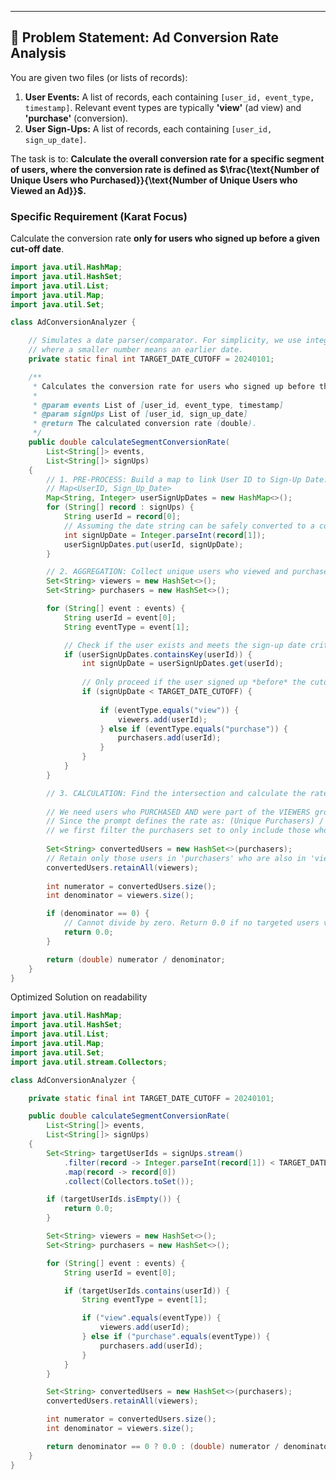 

---
## 🧩 Problem Statement: Ad Conversion Rate Analysis

You are given two files (or lists of records):

1. **User Events:** A list of records, each containing `[user_id, event_type, timestamp]`. Relevant event types are typically **'view'** (ad view) and **'purchase'** (conversion).
2. **User Sign-Ups:** A list of records, each containing `[user_id, sign_up_date]`.

The task is to: **Calculate the overall conversion rate for a specific segment of users, where the conversion rate is defined as $\frac{\text{Number of Unique Users who Purchased}}{\text{Number of Unique Users who Viewed an Ad}}$.**

### **Specific Requirement (Karat Focus)**

Calculate the conversion rate **only for users who signed up before a given cut-off date**.

```java
import java.util.HashMap;
import java.util.HashSet;
import java.util.List;
import java.util.Map;
import java.util.Set;

class AdConversionAnalyzer {

    // Simulates a date parser/comparator. For simplicity, we use integers for dates 
    // where a smaller number means an earlier date.
    private static final int TARGET_DATE_CUTOFF = 20240101; 

    /**
     * Calculates the conversion rate for users who signed up before the target date.
     *
     * @param events List of [user_id, event_type, timestamp]
     * @param signUps List of [user_id, sign_up_date]
     * @return The calculated conversion rate (double).
     */
    public double calculateSegmentConversionRate(
        List<String[]> events, 
        List<String[]> signUps) 
    {
        // 1. PRE-PROCESS: Build a map to link User ID to Sign-Up Date.
        // Map<UserID, Sign_Up_Date>
        Map<String, Integer> userSignUpDates = new HashMap<>();
        for (String[] record : signUps) {
            String userId = record[0];
            // Assuming the date string can be safely converted to a comparable Integer/Date object
            int signUpDate = Integer.parseInt(record[1]); 
            userSignUpDates.put(userId, signUpDate);
        }

        // 2. AGGREGATION: Collect unique users who viewed and purchased.
        Set<String> viewers = new HashSet<>();
        Set<String> purchasers = new HashSet<>();

        for (String[] event : events) {
            String userId = event[0];
            String eventType = event[1];

            // Check if the user exists and meets the sign-up date criteria
            if (userSignUpDates.containsKey(userId)) {
                int signUpDate = userSignUpDates.get(userId);
                
                // Only proceed if the user signed up *before* the cutoff date
                if (signUpDate < TARGET_DATE_CUTOFF) {
                    
                    if (eventType.equals("view")) {
                        viewers.add(userId);
                    } else if (eventType.equals("purchase")) {
                        purchasers.add(userId);
                    }
                }
            }
        }

        // 3. CALCULATION: Find the intersection and calculate the rate.
        
        // We need users who PURCHASED AND were part of the VIEWERS group.
        // Since the prompt defines the rate as: (Unique Purchasers) / (Unique Viewers),
        // we first filter the purchasers set to only include those who also viewed.
        
        Set<String> convertedUsers = new HashSet<>(purchasers);
        // Retain only those users in 'purchasers' who are also in 'viewers'.
        convertedUsers.retainAll(viewers);
        
        int numerator = convertedUsers.size();
        int denominator = viewers.size();

        if (denominator == 0) {
            // Cannot divide by zero. Return 0.0 if no targeted users viewed the ad.
            return 0.0; 
        }

        return (double) numerator / denominator;
    }
}
```

Optimized Solution on readability


```java
import java.util.HashMap;
import java.util.HashSet;
import java.util.List;
import java.util.Map;
import java.util.Set;
import java.util.stream.Collectors;

class AdConversionAnalyzer {

    private static final int TARGET_DATE_CUTOFF = 20240101;

    public double calculateSegmentConversionRate(
        List<String[]> events,
        List<String[]> signUps)
    {
        Set<String> targetUserIds = signUps.stream()
            .filter(record -> Integer.parseInt(record[1]) < TARGET_DATE_CUTOFF)
            .map(record -> record[0])
            .collect(Collectors.toSet());

        if (targetUserIds.isEmpty()) {
            return 0.0;
        }

        Set<String> viewers = new HashSet<>();
        Set<String> purchasers = new HashSet<>();

        for (String[] event : events) {
            String userId = event[0];

            if (targetUserIds.contains(userId)) {
                String eventType = event[1];

                if ("view".equals(eventType)) {
                    viewers.add(userId);
                } else if ("purchase".equals(eventType)) {
                    purchasers.add(userId);
                }
            }
        }

        Set<String> convertedUsers = new HashSet<>(purchasers);
        convertedUsers.retainAll(viewers);

        int numerator = convertedUsers.size();
        int denominator = viewers.size();

        return denominator == 0 ? 0.0 : (double) numerator / denominator;
    }
}
```